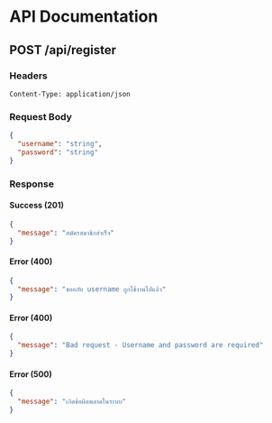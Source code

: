 # API Documentation

## POST /api/register

### Headers
```
Content-Type: application/json
```

### Request Body
```json
{
  "username": "string",
  "password": "string"
}
```

### Response

#### Success (201)
```json
{
  "message": "สมัครสมาชิกสำเร็จ"
}
```

#### Error (400)
```json
{
  "message": "ขออภัย username ถูกใช้งานไปแล้ว"
}
```

#### Error (400)
```json
{
  "message": "Bad request - Username and password are required"
}
```

#### Error (500)
```json
{
  "message": "เกิดข้อผิดพลาดในระบบ"
}
```
